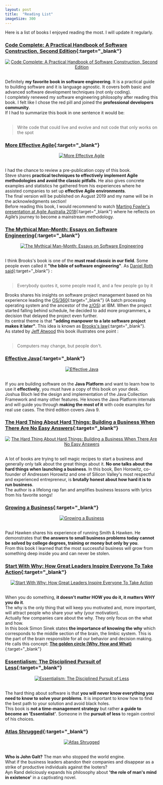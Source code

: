 ```yaml
---
layout: post
title:  "Reading List"
imageSize: 300
---
```


Here is a list of books I enjoyed reading the most. 
I will update it regularly.  
<!--more-->

### [Code Complete: A Practical Handbook of Software Construction, Second Edition](https://www.amazon.com/dp/0735619670){:target="_blank"}
<div align="center">
<a target="_blank" href="https://www.amazon.com/dp/0735619670">
  <img src="/assets/img/posts/code-complete-2.jpg" alt="Code Complete: A Practical Handbook of Software Construction, Second Edition" title="Code Complete: A Practical Handbook of Software Construction, Second Edition" width="{{ page.imageSize }}">
</a>
</div>
<br>

Definitely **my favorite book in software engineering**. It is a practical guide to building software and it is language agnostic. It covers both basic and advanced software development techniques (not only coding).  
I completely renewed my software engineering philosophy after reading this book. I felt like I chose the red pill and joined the **professional developers community**.  
If I had to summarize this book in one sentence it would be:  
<br>  

> Write code that could live and evolve and not code that only works on the spot  

### [More Effective Agile](https://moreeffectiveagile.com/){:target="_blank"}
<div align="center">
<a target="_blank" href="https://moreeffectiveagile.com/">
  <img src="/assets/img/posts/more-effective-agile.jpg" alt="More Effective Agile" title="More Effective Agile" width="{{ page.imageSize }}">
</a>
</div>
<br>

I had the chance to review a pre-publication copy of this book.  
Steve shares **practical techniques to effectively implement Agile methodologies and avoid the classic pitfalls**. He also gives concrete examples and statistics he gathered from his experiences where he assisted companies to set up **effective Agile environments**.  
The final version will be published on August 2019 and my name will be in the acknowledgments section!  
Before reading this book, I would recommend to watch [Marting Fowler's presentation at Agile Australia 2018](https://youtu.be/G_y2pNj0zZg){:target="_blank"} where he reflects on Agile’s journey to become a mainstream methodology.

### [The Mythical Man-Month: Essays on Software Engineering](https://www.amazon.com/dp/0201835959){:target="_blank"}
<div align="center">
<a target="_blank" href="https://www.amazon.com/dp/0201835959">
  <img src="/assets/img/posts/mythical-man-month.jpg" alt="The Mythical Man-Month: Essays on Software Engineering" title="The Mythical Man-Month: Essays on Software Engineering" width="{{ page.imageSize }}">
</a>
</div>
<br>

I think Brooks's book is one of the **must read classic in our field**.
Some people even called it **"the bible of software engineering"**. As [Daniel Roth said](https://money.cnn.com/magazines/fortune/fortune_archive/2005/12/12/8363107/index.htm){:target="_blank"} :  
<br>  

>  Everybody quotes it, some people read it, and a few people go by it  


Brooks shares his insights on software project management based on his experience leading the [OS/360](https://fr.wikipedia.org/wiki/OS/360){:target="_blank"} (A batch processing operating system and the ancestor of the [z/OS](https://www.ibm.com/it-infrastructure/z/zos)) at IBM. 
When the project started falling behind schedule, he decided to add more programmers, a decision that delayed the project even further.  
Its central theme is that **"adding manpower to a late software project makes it later"**. This idea is known as [Brooks's law](https://en.wikipedia.org/wiki/Brooks%27s_law){:target="_blank"}.  
As stated by [Jeff Atwood](https://blog.codinghorror.com/recommended-reading-for-developers/) this book illustrates one point :  
<br>  

> Computers may change, but people don't.  


### [Effective Java](https://www.amazon.com/dp/0134685997){:target="_blank"}
<div align="center">
<a target="_blank" href="https://www.amazon.com/dp/0134685997">
  <img src="/assets/img/posts/effective-java-3.jpg" alt="Effective Java" title="Effective Java" width="{{ page.imageSize }}">
</a>
</div>
<br>

If you are building software on the **Java Platform** and want to learn how to use it **effectively**, you must have a copy of this book on your desk.  
Joshua Bloch led the design and implementation of the Java Collection Framework and many other features. He knows the Java Platform internals and will guide you through **making the most of it** with code examples for real use cases. The third edition covers Java 9.  

### [The Hard Thing About Hard Things: Building a Business When There Are No Easy Answers](https://www.amazon.com/Hard-Thing-About-Things-Building/dp/B00I0A6HUO){:target="_blank"}
<div align="center">
<a target="_blank" href="https://www.amazon.com/Hard-Thing-About-Things-Building/dp/B00I0A6HUO">
  <img src="/assets/img/posts/the-hard-thing-about-hard-things.jpg" alt="The Hard Thing About Hard Things: Building a Business When There Are No Easy Answers" title="The Hard Thing About Hard Things: Building a Business When There Are No Easy Answers" width="{{ page.imageSize }}">
</a>
</div>
<br>

A lot of books are trying to sell magic recipes to start a business and generally only talk about the great things about it. **No one talks about the hard things when launching a business**.
In this book, Ben Horowitz, co-founder of Andressen Horowitz and one of Silicon Valley's most respectful and experienced entrepreneur, is **brutally honest about how hard it is to run business**.  
The author is a lifelong rap fan and amplifies business lessons with lyrics from his favorite songs!

### [Growing a Business](https://www.amazon.com/Growing-Business-Paul-Hawken/dp/0671671642){:target="_blank"}
<div align="center">
<a target="_blank" href="https://www.amazon.com/Growing-Business-Paul-Hawken/dp/0671671642">
  <img src="/assets/img/posts/growing-a-business.jpg" alt="Growing a Business" title="Growing a Business" width="{{ page.imageSize }}">
</a>
</div>
<br>

Paul Hawken shares his experience of running Smith & Hawken. He demonstrates that **the answers to small business problems today cannot be solved by college degrees, training or money but only by you**.  
From this book I learned that the most successful business will grow from something deep inside you and can never be stolen.

### [Start With Why: How Great Leaders Inspire Everyone To Take Action](https://www.amazon.com/Start-Why-Leaders-Inspire-Everyone/dp/0241958229){:target="_blank"}
<div align="center">
<a target="_blank" href="https://www.amazon.com/Start-Why-Leaders-Inspire-Everyone/dp/0241958229">
  <img src="/assets/img/posts/start-with-why.jpg" alt="Start With Why: How Great Leaders Inspire Everyone To Take Action" title="Start With Why: How Great Leaders Inspire Everyone To Take Action" width="{{ page.imageSize }}">
</a>
</div>
<br>

When you do something, **it doesn't matter HOW you do it, it matters WHY you do it**.  
The why is the only thing that will keep you motivated and, more important, will attract people who share your why (your motivation).  
Actually few companies care about the why. They only focus on the what and how.  
In this book Simon Sinek states **the importance of knowing the why** which corresponds to the middle section of the brain, the limbic system. This is the part of the brain responsible for all our behavior and decision making. He calls this concept: [**The golden circle (Why, How and What)**](https://startwithwhy.com/commit/the-golden-circle){:target="_blank"}

### [Essentialism: The Disciplined Pursuit of Less](https://www.amazon.com/Essentialism-Disciplined-Pursuit-Greg-McKeown/dp/0804137382){:target="_blank"}
<div align="center">
<a target="_blank" href="https://www.amazon.com/Essentialism-Disciplined-Pursuit-Greg-McKeown/dp/0804137382">
  <img src="/assets/img/posts/essentialism.jpg" alt="Essentialism: The Disciplined Pursuit of Less" title="Essentialism: The Disciplined Pursuit of Less" width="{{ page.imageSize }}">
</a>
</div>
<br>

The hard thing about software is that **you will never know everything you need to know to solve your problems**. It is important to know how to find the best path to your solution and avoid black holes.  
This book is **not a time-management strategy** but rather **a guide to become an 'Essentialist'**. Someone in the **pursuit of less** to regain control of his choices.  

### [Atlas Shrugged](https://www.amazon.com/Atlas-Shrugged-Ayn-Rand/dp/0451191145){:target="_blank"}
<div align="center">
<a target="_blank" href="https://www.amazon.com/Atlas-Shrugged-Ayn-Rand/dp/0451191145">
  <img src="/assets/img/posts/atlas-shrugged.jpg" alt="Atlas Shrugged" title="Atlas Shrugged" width="{{ page.imageSize }}">
</a>
</div>
<br>

**Who is John Galt?** The man who stopped the world engine.  
What if the business leaders abandon their companies and disappear as a strike of productive individuals against the looters?  
Ayn Rand deliciously expands his philosophy about **'the role of man's mind in existence'** in a captivating novel.  
